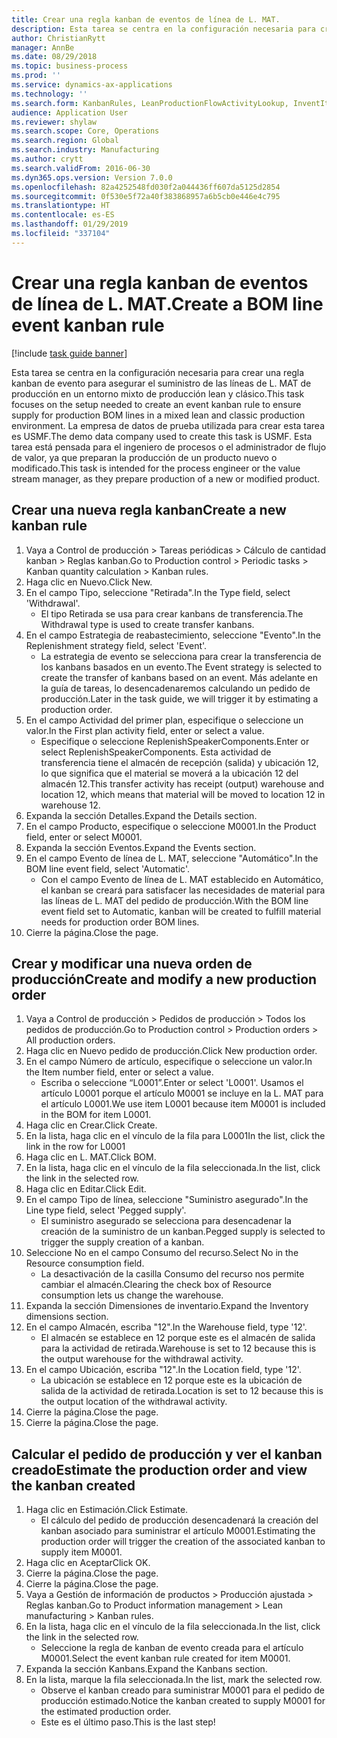 ```yaml
---
title: Crear una regla kanban de eventos de línea de L. MAT.
description: Esta tarea se centra en la configuración necesaria para crear una regla kanban de evento para asegurar el suministro de las líneas de L. MAT de producción en un entorno mixto de producción lean y clásico.
author: ChristianRytt
manager: AnnBe
ms.date: 08/29/2018
ms.topic: business-process
ms.prod: ''
ms.service: dynamics-ax-applications
ms.technology: ''
ms.search.form: KanbanRules, LeanProductionFlowActivityLookup, InventItemIdLookupSimple, ProdTableListPage, ProdTableCreate, InventItemIdLookupPurchase, ProdTable, ProdBOM, ProdParmCostEstimation
audience: Application User
ms.reviewer: shylaw
ms.search.scope: Core, Operations
ms.search.region: Global
ms.search.industry: Manufacturing
ms.author: crytt
ms.search.validFrom: 2016-06-30
ms.dyn365.ops.version: Version 7.0.0
ms.openlocfilehash: 82a4252548fd030f2a044436ff607da5125d2854
ms.sourcegitcommit: 0f530e5f72a40f383868957a6b5cb0e446e4c795
ms.translationtype: HT
ms.contentlocale: es-ES
ms.lasthandoff: 01/29/2019
ms.locfileid: "337104"
---
```

# <a name="create-a-bom-line-event-kanban-rule"></a><span data-ttu-id="663d1-103">Crear una regla kanban de eventos de línea de L. MAT.</span><span class="sxs-lookup"><span data-stu-id="663d1-103">Create a BOM line event kanban rule</span></span>

[!include [task guide banner](../../includes/task-guide-banner.md)]

<span data-ttu-id="663d1-104">Esta tarea se centra en la configuración necesaria para crear una regla kanban de evento para asegurar el suministro de las líneas de L. MAT de producción en un entorno mixto de producción lean y clásico.</span><span class="sxs-lookup"><span data-stu-id="663d1-104">This task focuses on the setup needed to create an event kanban rule to ensure supply for production BOM lines in a mixed lean and classic production environment.</span></span> <span data-ttu-id="663d1-105">La empresa de datos de prueba utilizada para crear esta tarea es USMF.</span><span class="sxs-lookup"><span data-stu-id="663d1-105">The demo data company used to create this task is USMF.</span></span> <span data-ttu-id="663d1-106">Esta tarea está pensada para el ingeniero de procesos o el administrador de flujo de valor, ya que preparan la producción de un producto nuevo o modificado.</span><span class="sxs-lookup"><span data-stu-id="663d1-106">This task is intended for the process engineer or the value stream manager, as they prepare production of a new or modified product.</span></span>


## <a name="create-a-new-kanban-rule"></a><span data-ttu-id="663d1-107">Crear una nueva regla kanban</span><span class="sxs-lookup"><span data-stu-id="663d1-107">Create a new kanban rule</span></span>
1. <span data-ttu-id="663d1-108">Vaya a Control de producción > Tareas periódicas > Cálculo de cantidad kanban > Reglas kanban.</span><span class="sxs-lookup"><span data-stu-id="663d1-108">Go to Production control > Periodic tasks > Kanban quantity calculation > Kanban rules.</span></span>
2. <span data-ttu-id="663d1-109">Haga clic en Nuevo.</span><span class="sxs-lookup"><span data-stu-id="663d1-109">Click New.</span></span>
3. <span data-ttu-id="663d1-110">En el campo Tipo, seleccione "Retirada".</span><span class="sxs-lookup"><span data-stu-id="663d1-110">In the Type field, select 'Withdrawal'.</span></span>
    * <span data-ttu-id="663d1-111">El tipo Retirada se usa para crear kanbans de transferencia.</span><span class="sxs-lookup"><span data-stu-id="663d1-111">The Withdrawal type is used to create transfer kanbans.</span></span>  
4. <span data-ttu-id="663d1-112">En el campo Estrategia de reabastecimiento, seleccione "Evento".</span><span class="sxs-lookup"><span data-stu-id="663d1-112">In the Replenishment strategy field, select 'Event'.</span></span>
    * <span data-ttu-id="663d1-113">La estrategia de evento se selecciona para crear la transferencia de los kanbans basados en un evento.</span><span class="sxs-lookup"><span data-stu-id="663d1-113">The Event strategy is selected to create the transfer of kanbans based on an event.</span></span> <span data-ttu-id="663d1-114">Más adelante en la guía de tareas, lo desencadenaremos calculando un pedido de producción.</span><span class="sxs-lookup"><span data-stu-id="663d1-114">Later in the task guide, we will trigger it by estimating a production order.</span></span>  
5. <span data-ttu-id="663d1-115">En el campo Actividad del primer plan, especifique o seleccione un valor.</span><span class="sxs-lookup"><span data-stu-id="663d1-115">In the First plan activity field, enter or select a value.</span></span>
    * <span data-ttu-id="663d1-116">Especifique o seleccione ReplenishSpeakerComponents.</span><span class="sxs-lookup"><span data-stu-id="663d1-116">Enter or select ReplenishSpeakerComponents.</span></span> <span data-ttu-id="663d1-117">Esta actividad de transferencia tiene el almacén de recepción (salida) y ubicación 12, lo que significa que el material se moverá a la ubicación 12 del almacén 12.</span><span class="sxs-lookup"><span data-stu-id="663d1-117">This transfer activity has receipt (output) warehouse and location 12, which means that material will be moved to location 12 in warehouse 12.</span></span>  
6. <span data-ttu-id="663d1-118">Expanda la sección Detalles.</span><span class="sxs-lookup"><span data-stu-id="663d1-118">Expand the Details section.</span></span>
7. <span data-ttu-id="663d1-119">En el campo Producto, especifique o seleccione M0001.</span><span class="sxs-lookup"><span data-stu-id="663d1-119">In the Product field, enter or select M0001.</span></span>
8. <span data-ttu-id="663d1-120">Expanda la sección Eventos.</span><span class="sxs-lookup"><span data-stu-id="663d1-120">Expand the Events section.</span></span>
9. <span data-ttu-id="663d1-121">En el campo Evento de línea de L. MAT, seleccione "Automático".</span><span class="sxs-lookup"><span data-stu-id="663d1-121">In the BOM line event field, select 'Automatic'.</span></span>
    * <span data-ttu-id="663d1-122">Con el campo Evento de línea de L. MAT establecido en Automático, el kanban se creará para satisfacer las necesidades de material para las líneas de L. MAT del pedido de producción.</span><span class="sxs-lookup"><span data-stu-id="663d1-122">With the BOM line event field set to Automatic, kanban will be created to fulfill material needs for production order BOM lines.</span></span>  
10. <span data-ttu-id="663d1-123">Cierre la página.</span><span class="sxs-lookup"><span data-stu-id="663d1-123">Close the page.</span></span>

## <a name="create-and-modify-a-new-production-order"></a><span data-ttu-id="663d1-124">Crear y modificar una nueva orden de producción</span><span class="sxs-lookup"><span data-stu-id="663d1-124">Create and modify a new production order</span></span>
1. <span data-ttu-id="663d1-125">Vaya a Control de producción > Pedidos de producción > Todos los pedidos de producción.</span><span class="sxs-lookup"><span data-stu-id="663d1-125">Go to Production control > Production orders > All production orders.</span></span>
2. <span data-ttu-id="663d1-126">Haga clic en Nuevo pedido de producción.</span><span class="sxs-lookup"><span data-stu-id="663d1-126">Click New production order.</span></span>
3. <span data-ttu-id="663d1-127">En el campo Número de artículo, especifique o seleccione un valor.</span><span class="sxs-lookup"><span data-stu-id="663d1-127">In the Item number field, enter or select a value.</span></span>
    * <span data-ttu-id="663d1-128">Escriba o seleccione “L0001”.</span><span class="sxs-lookup"><span data-stu-id="663d1-128">Enter or select 'L0001'.</span></span> <span data-ttu-id="663d1-129">Usamos el artículo L0001 porque el artículo M0001 se incluye en la L. MAT para el artículo L0001.</span><span class="sxs-lookup"><span data-stu-id="663d1-129">We use item L0001 because item M0001 is included in the BOM for item L0001.</span></span>  
4. <span data-ttu-id="663d1-130">Haga clic en Crear.</span><span class="sxs-lookup"><span data-stu-id="663d1-130">Click Create.</span></span>
5. <span data-ttu-id="663d1-131">En la lista, haga clic en el vínculo de la fila para L0001</span><span class="sxs-lookup"><span data-stu-id="663d1-131">In the list, click the link in the row for L0001</span></span>
6. <span data-ttu-id="663d1-132">Haga clic en L. MAT.</span><span class="sxs-lookup"><span data-stu-id="663d1-132">Click BOM.</span></span>
7. <span data-ttu-id="663d1-133">En la lista, haga clic en el vínculo de la fila seleccionada.</span><span class="sxs-lookup"><span data-stu-id="663d1-133">In the list, click the link in the selected row.</span></span>
8. <span data-ttu-id="663d1-134">Haga clic en Editar.</span><span class="sxs-lookup"><span data-stu-id="663d1-134">Click Edit.</span></span>
9. <span data-ttu-id="663d1-135">En el campo Tipo de línea, seleccione "Suministro asegurado".</span><span class="sxs-lookup"><span data-stu-id="663d1-135">In the Line type field, select 'Pegged supply'.</span></span>
    * <span data-ttu-id="663d1-136">El suministro asegurado se selecciona para desencadenar la creación de la suministro de un kanban.</span><span class="sxs-lookup"><span data-stu-id="663d1-136">Pegged supply is selected to trigger the supply creation of a kanban.</span></span>  
10. <span data-ttu-id="663d1-137">Seleccione No en el campo Consumo del recurso.</span><span class="sxs-lookup"><span data-stu-id="663d1-137">Select No in the Resource consumption field.</span></span>
    * <span data-ttu-id="663d1-138">La desactivación de la casilla Consumo del recurso nos permite cambiar el almacén.</span><span class="sxs-lookup"><span data-stu-id="663d1-138">Clearing the check box of Resource consumption lets us change the warehouse.</span></span>  
11. <span data-ttu-id="663d1-139">Expanda la sección Dimensiones de inventario.</span><span class="sxs-lookup"><span data-stu-id="663d1-139">Expand the Inventory dimensions section.</span></span>
12. <span data-ttu-id="663d1-140">En el campo Almacén, escriba "12".</span><span class="sxs-lookup"><span data-stu-id="663d1-140">In the Warehouse field, type '12'.</span></span>
    * <span data-ttu-id="663d1-141">El almacén se establece en 12 porque este es el almacén de salida para la actividad de retirada.</span><span class="sxs-lookup"><span data-stu-id="663d1-141">Warehouse is set to 12 because this is the output warehouse for the withdrawal activity.</span></span>  
13. <span data-ttu-id="663d1-142">En el campo Ubicación, escriba "12".</span><span class="sxs-lookup"><span data-stu-id="663d1-142">In the Location field, type '12'.</span></span>
    * <span data-ttu-id="663d1-143">La ubicación se establece en 12 porque este es la ubicación de salida de la actividad de retirada.</span><span class="sxs-lookup"><span data-stu-id="663d1-143">Location is set to 12 because this is the output location of the withdrawal activity.</span></span>  
14. <span data-ttu-id="663d1-144">Cierre la página.</span><span class="sxs-lookup"><span data-stu-id="663d1-144">Close the page.</span></span>
15. <span data-ttu-id="663d1-145">Cierre la página.</span><span class="sxs-lookup"><span data-stu-id="663d1-145">Close the page.</span></span>

## <a name="estimate-the-production-order-and-view-the-kanban-created"></a><span data-ttu-id="663d1-146">Calcular el pedido de producción y ver el kanban creado</span><span class="sxs-lookup"><span data-stu-id="663d1-146">Estimate the production order and view the kanban created</span></span>
1. <span data-ttu-id="663d1-147">Haga clic en Estimación.</span><span class="sxs-lookup"><span data-stu-id="663d1-147">Click Estimate.</span></span>
    * <span data-ttu-id="663d1-148">El cálculo del pedido de producción desencadenará la creación del kanban asociado para suministrar el artículo M0001.</span><span class="sxs-lookup"><span data-stu-id="663d1-148">Estimating the production order will trigger the creation of the associated kanban to supply item M0001.</span></span>  
2. <span data-ttu-id="663d1-149">Haga clic en Aceptar</span><span class="sxs-lookup"><span data-stu-id="663d1-149">Click OK.</span></span>
3. <span data-ttu-id="663d1-150">Cierre la página.</span><span class="sxs-lookup"><span data-stu-id="663d1-150">Close the page.</span></span>
4. <span data-ttu-id="663d1-151">Cierre la página.</span><span class="sxs-lookup"><span data-stu-id="663d1-151">Close the page.</span></span>
5. <span data-ttu-id="663d1-152">Vaya a Gestión de información de productos > Producción ajustada > Reglas kanban.</span><span class="sxs-lookup"><span data-stu-id="663d1-152">Go to Product information management > Lean manufacturing > Kanban rules.</span></span>
6. <span data-ttu-id="663d1-153">En la lista, haga clic en el vínculo de la fila seleccionada.</span><span class="sxs-lookup"><span data-stu-id="663d1-153">In the list, click the link in the selected row.</span></span>
    * <span data-ttu-id="663d1-154">Seleccione la regla de kanban de evento creada para el artículo M0001.</span><span class="sxs-lookup"><span data-stu-id="663d1-154">Select the event kanban rule created for item M0001.</span></span>  
7. <span data-ttu-id="663d1-155">Expanda la sección Kanbans.</span><span class="sxs-lookup"><span data-stu-id="663d1-155">Expand the Kanbans section.</span></span>
8. <span data-ttu-id="663d1-156">En la lista, marque la fila seleccionada.</span><span class="sxs-lookup"><span data-stu-id="663d1-156">In the list, mark the selected row.</span></span>
    * <span data-ttu-id="663d1-157">Observe el kanban creado para suministrar M0001 para el pedido de producción estimado.</span><span class="sxs-lookup"><span data-stu-id="663d1-157">Notice the kanban created to supply M0001 for the estimated production order.</span></span>  
    * <span data-ttu-id="663d1-158">Este es el último paso.</span><span class="sxs-lookup"><span data-stu-id="663d1-158">This is the last step!</span></span>  

